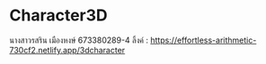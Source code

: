 # Character3D
นางสาวรสริน เมืองหงษ์ 673380289-4
ลิ้งค์ : https://effortless-arithmetic-730cf2.netlify.app/3dcharacter
